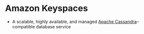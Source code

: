 # Amazon Keyspaces
- A scalable, highly available, and managed [Apache Cassandra](https://github.com/Anshul619/HLD-System-Designs/blob/main/1_Databases/11_WideColumn-Databases/ApacheCasandra.md)–compatible database service 